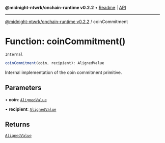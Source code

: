 **@midnight-ntwrk/onchain-runtime v0.2.2** • [Readme](../README.md) \| [API](../globals.md)

***

[@midnight-ntwrk/onchain-runtime v0.2.2](../README.md) / coinCommitment

# Function: coinCommitment()

`Internal`

```ts
coinCommitment(coin, recipient): AlignedValue
```

Internal implementation of the coin commitment primitive.

## Parameters

• **coin**: [`AlignedValue`](../type-aliases/AlignedValue.md)

• **recipient**: [`AlignedValue`](../type-aliases/AlignedValue.md)

## Returns

[`AlignedValue`](../type-aliases/AlignedValue.md)
